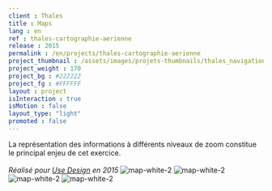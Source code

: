 ```yaml
---
client : Thales
title : Maps
lang : en
ref : thales-cartographie-aerienne
release : 2015
permalink : /en/projects/thales-cartographie-aerienne
project_thumbnail : /assets/images/projets-thumbnails/thales_navigation_thumb.png
project_weight : 170
project_bg : #222222
project_fg : #FFFFFF
layout : project
isInteraction : true
isMotion : false
layout_type: "light"
promoted : false
---
```

La représentation des informations à différents niveaux de zoom constitue le principal enjeu de cet exercice.
<br/><br/>
*Réalisé pour [Use Design](http://www.use-design.com) en 2015*
![map-white-2](/assets/images/projets/map-white/map-white-2.webp)
![map-white-2](/assets/images/projets/map-white/map-white-3.webp)
![map-white-2](/assets/images/projets/map-white/map-white-4.webp)
![map-white-2](/assets/images/projets/map-white/map-white-5.webp)
    
